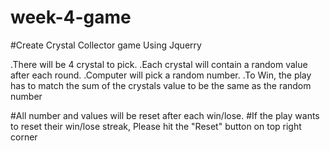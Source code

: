 # week-4-game

#Create Crystal Collector game Using Jquerry

.There will be 4 crystal to pick.
.Each crystal will contain a random value after each round.
.Computer will pick a random number.
.To Win, the play has to match the sum of the crystals value to be the same as the random number

#All number and values will be reset after each win/lose. 
#If the play wants to reset their win/lose streak, Please hit the "Reset" button on top right corner